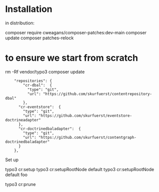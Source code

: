 # Installation

in distribution:

composer require cweagans/composer-patches:dev-main
composer update
composer patches-relock
# to ensure we start from scratch
rm -Rf vendor/typo3
composer update


```
	"repositories": {
        "cr-dbal":  {
          "type": "git",
          "url": "https://github.com/skurfuerst/contentrepository-dbal"
        },
      "cr-eventstore":  {
        "type": "git",
        "url": "https://github.com/skurfuerst/eventstore-doctrineadapter"
      },
      "cr-doctrinedbaladapter":  {
        "type": "git",
        "url": "https://github.com/skurfuerst/contentgraph-doctrinedbaladapter"
      }
	},

```


Set up

typo3 cr:setup
typo3 cr:setupRootNode default
typo3 cr:setupRootNode default foo

typo3 cr:prune